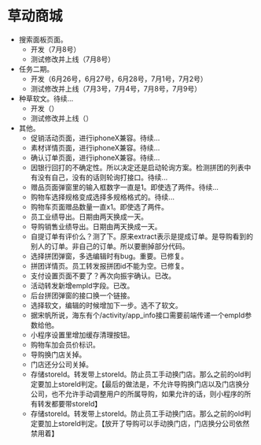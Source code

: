 # 草动商城
* 搜索面板页面。
    - 开发（7月8号）
    - 测试修改并上线（7月8号）
* 任务二期。
    - 开发（6月26号，6月27号，6月28号，7月1号，7月2号）
    - 测试修改并上线（7月3号，7月4号，7月8号，7月9号）
* 种草软文。待续...
    - 开发（）
    - 测试修改并上线（）
* 其他。
    - 促销活动页面，进行iphoneX兼容。待续...
    - 素材详情页面，进行iphoneX兼容。待续...
    - 确认订单页面，进行iphoneX兼容。待续...
    - 因银行回打的不确定性。所以决定还是启动轮询方案。检测拼团的列表中有没有自己，没有的话则轮询打接口。待续...
    - 赠品页面弹窗里的输入框数字一直是1。即使选了两件。待续...
    - 购物车选择规格变成选择多规格格式的。待续...
    - 购物车页面赠品数量一直x1。即使选了两件。
    - 员工业绩导出。日期由两天换成一天。
    - 导购销售业绩导出。日期由两天换成一天。
    - 自提订单有评价么？测了下。原来extract表示是提成订单。是导购看到的别人的订单。非自己的订单。所以要删掉部分代码。
    - 选择拼团弹窗，多选编辑时有bug。重要。已修复。
    - 拼团详情页。员工转发报拼团id不能为空。已修复。
    - 支付设置页面不要了？再次向振宇确认。已改。
    - 活动转发新增empId字段。已改。
    - 后台拼团弹窗的接口换一个链接。
    - 选择软文，编辑的时候增加下一步。选不了软文。
    - 据宋帆所说，海东有个/activity/app_info接口需要前端传递一个empId参数给他。
    - 小程序设置里增加缓存清理按钮。
    - 购物车加会员价标识。
    - 导购换门店关掉。
    - 门店还分公司关掉。
    - 存储storeId。转发带上storeId。防止员工手动换门店。那么之前的old判定要加上storeId判定。【最后的做法是，不允许导购换门店以及门店换分公司，也不允许手动调整用户的所属导购，如果允许的话，则小程序的所有转发都要带storeId】
    - 存储storeId。转发带上storeId。防止员工手动换门店。那么之前的old判定要加上storeId判定。【放开了导购可以手动换门店，门店换分公司依然禁用着】
